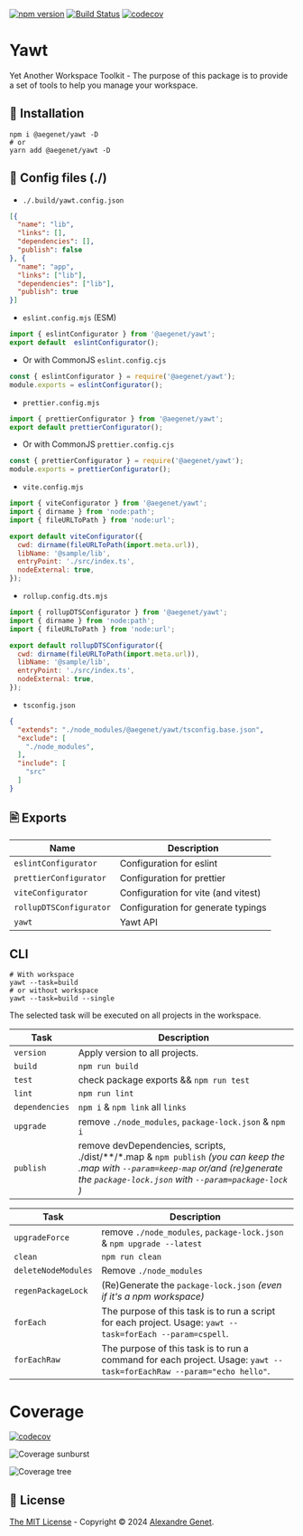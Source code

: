 [![npm version](https://img.shields.io/npm/v/@aegenet/yawt.svg)](https://www.npmjs.com/package/@aegenet/yawt)
[![Build Status](https://github.com/aegenet/yawt/actions/workflows/ci.yml/badge.svg)](https://github.com/aegenet/yawt/actions)
[![codecov](https://codecov.io/gh/aegenet/yawt/branch/main/graph/badge.svg?token=4E9LC0O0X1)](https://codecov.io/gh/aegenet/yawt)
<br />

#  Yawt

Yet Another Workspace Toolkit - The purpose of this package is to provide a set of tools to help you manage your workspace.

## 💾 Installation

```shell
npm i @aegenet/yawt -D
# or
yarn add @aegenet/yawt -D
```

## 📝 Config files (./)

- `./.build/yawt.config.json`
```json
[{
  "name": "lib",
  "links": [],
  "dependencies": [],
  "publish": false
}, {
  "name": "app",
  "links": ["lib"],
  "dependencies": ["lib"],
  "publish": true
}]
```

- `eslint.config.mjs` (ESM)
```javascript
import { eslintConfigurator } from '@aegenet/yawt';
export default  eslintConfigurator();
```

- Or with CommonJS `eslint.config.cjs`
```javascript
const { eslintConfigurator } = require('@aegenet/yawt');
module.exports = eslintConfigurator();
```

- `prettier.config.mjs`
```javascript
import { prettierConfigurator } from '@aegenet/yawt';
export default prettierConfigurator();
```

- Or with CommonJS  `prettier.config.cjs`
```javascript
const { prettierConfigurator } = require('@aegenet/yawt');
module.exports = prettierConfigurator();
```

- `vite.config.mjs`
```javascript
import { viteConfigurator } from '@aegenet/yawt';
import { dirname } from 'node:path';
import { fileURLToPath } from 'node:url';

export default viteConfigurator({
  cwd: dirname(fileURLToPath(import.meta.url)),
  libName: '@sample/lib',
  entryPoint: './src/index.ts',
  nodeExternal: true,
});
```

- `rollup.config.dts.mjs`
```javascript
import { rollupDTSConfigurator } from '@aegenet/yawt';
import { dirname } from 'node:path';
import { fileURLToPath } from 'node:url';

export default rollupDTSConfigurator({
  cwd: dirname(fileURLToPath(import.meta.url)),
  libName: '@sample/lib',
  entryPoint: './src/index.ts',
  nodeExternal: true,
});
```

- `tsconfig.json`
```json
{
  "extends": "./node_modules/@aegenet/yawt/tsconfig.base.json",
  "exclude": [
    "./node_modules",
  ],
  "include": [
    "src"
  ]
}
```

## 🖹 Exports

| Name | Description |
| --- | --- |
| `eslintConfigurator` | Configuration for eslint |
| `prettierConfigurator` | Configuration for prettier |
| `viteConfigurator` | Configuration for vite (and vitest) |
| `rollupDTSConfigurator` | Configuration for generate typings  |
| `yawt` | Yawt API  |

## CLI

```shell
# With workspace
yawt --task=build
# or without workspace
yawt --task=build --single
```

The selected task will be executed on all projects in the workspace.

| Task | Description |
| --- | --- |
| `version` | Apply version to all projects. |
| `build` | `npm run build` |
| `test` | check package exports && `npm run test` |
| `lint` | `npm run lint` |
| `dependencies` | `npm i` & `npm link` all `links` |
| `upgrade` | remove `./node_modules`, `package-lock.json` & `npm i` |
| `publish` | remove devDependencies, scripts, ./dist/**/*.map & `npm publish` *(you can keep the .map with `--param=keep-map` or/and (re)generate the `package-lock.json` with `--param=package-lock` )* |

| Task | Description |
| --- | --- |
| `upgradeForce` | remove `./node_modules`, `package-lock.json` & `npm upgrade --latest` |
| `clean` | `npm run clean` |
| `deleteNodeModules` | Remove `./node_modules` |
| `regenPackageLock` | (Re)Generate the `package-lock.json` *(even if it's a npm workspace)* |
| `forEach` | The purpose of this task is to run a script for each project. Usage: `yawt --task=forEach --param=cspell`. |
| `forEachRaw` | The purpose of this task is to run a command for each project. Usage: `yawt --task=forEachRaw --param="echo hello"`. |


# Coverage

[![codecov](https://codecov.io/gh/aegenet/yawt/branch/main/graph/badge.svg?token=4E9LC0O0X1)](https://codecov.io/gh/aegenet/yawt)

![Coverage sunburst](https://codecov.io/gh/aegenet/yawt/branch/main/graphs/sunburst.svg?token=4E9LC0O0X1)

![Coverage tree](https://codecov.io/gh/aegenet/yawt/branch/main/graphs/tree.svg?token=4E9LC0O0X1)

## 📝 License

[The MIT License](LICENSE) - Copyright © 2024 [Alexandre Genet](https://github.com/aegenet).
